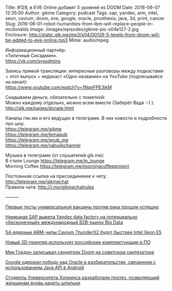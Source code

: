 Title: #128, в EVE Online добавят 5 уровней из DOOM
Date: 2016-06-07 12:35:00
Author: gikme
Category: podcast
Tags: sap, yandex, arm, intel, xeon, cavium, doom, eve, google, oracle, prosthesis, java, 3d, print, cancer
Slug: 2016-06-01-robot-humanities-from-ibm-will-replace-people-in-mcdonalds
Image: /images/episodes/gikme-pic-s04e127-2.jpg  
Enclosure: http://static.gik.me/mp3/s04/00128-5-levels-from-doom-will-be-added-to-eve-online.mp3
Mime: audio/mpeg


Информационный партнёр:  
«Типичный Сисадмин».  
<https://vk.com/sysodmins>

Запись прямой трансляции: интересные разговоры между подкастами + этот выпуск + недокаст «Одно название» на YouTube (подписывайся на канал):  
<https://www.youtube.com/watch?v=1NqnFPE3jkM>

Скидываем деньги, обязательно с пометкой:  
Можно каждому отдельно, можно всем вместе (Заберёт Вадя :-) ):  
<http://gik.me/pages/donate.html>

Каналы гик.ми и его ведущих в телеграме. В них новости и подробности про шоу.  
<https://telegram.me/gikme>  
<https://telegram.me/temapub>  
<https://telegram.me/qnub_me>  
<https://telegram.me/yahujikchannel>

Музыка в телеграме (от слушателей gik.me):  
В стиле Lounge <https://telegram.me/in_lounge>  
Morning Coffee <https://telegram.me/morningcoffeeproject>

Постоянная ссылка на присоединение к чяту: <http://telegram.me/gikmechat>  
Правила чата: <http://j.mp/gikmechatrules>

———

[Первые тесты универсальной вакцины против рака прошли успешно](https://geektimes.ru/post/276776/)

[Немецкая SAP вывела Yandex data factory на потенциально «бесконечный» международный B2B-рынок Big Data](https://roem.ru/03-06-2016/225630/sap-i-yandex-data-factory-pogut-kompaniyam-sekonomit-10-na-klientah/)

[54-ядерные ARM-чипы Cavium ThunderX2 будут быстрее Intel Xeon E5](http://www.3dnews.ru/933815/?feed)

[Новый 3D-принтер использует российские комплектующие и ПО](http://www.3dnews.ru/933810/?feed)

[Мик Гордон записывал саундтрек Doom на советском синтезаторе](http://riotpixels.com/mik-gordon-zapisyval-saundtrek-doom-na-sovetskom-sintezatore/)

[Google одержал победу над Oracle в разбирательстве, связанном с использованием Java API в Android](http://www.opennet.ru/opennews/art.shtml?num=44497)

[Студенты Университета Хопкинса разработали протез, позволяющий женщинам вновь надеть шпильки](https://geektimes.ru/post/276734/)





